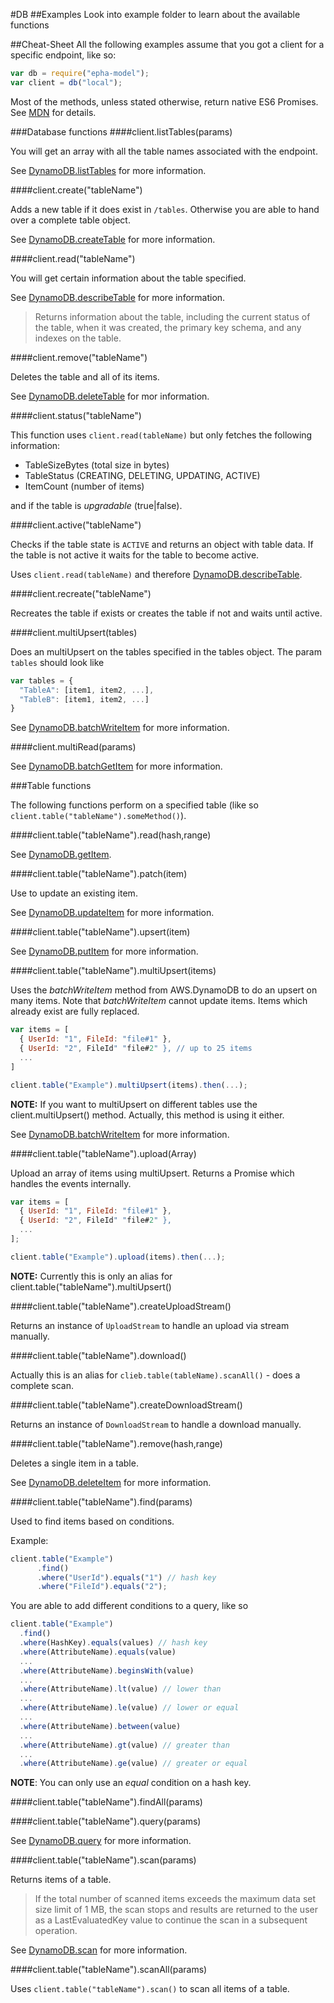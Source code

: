 #DB
##Examples
Look into example folder to learn about the available functions

##Cheat-Sheet
All the following examples assume that you got a client for a specific endpoint, like so:
```javascript
var db = require("epha-model");
var client = db("local");
```

Most of the methods, unless stated otherwise, return native ES6 Promises. See [MDN](https://developer.mozilla.org/en-US/docs/Web/JavaScript/Reference/Global_Objects/Promise) for details.

###Database functions
####client.listTables(params)

You will get an array with all the table names associated with the endpoint.

See [DynamoDB.listTables](http://docs.aws.amazon.com/amazondynamodb/latest/APIReference/API_ListTables.html) for more information.

####client.create("tableName")

Adds a new table if it does exist in `/tables`. Otherwise you are able to hand over a complete table object.

See [DynamoDB.createTable](http://docs.aws.amazon.com/amazondynamodb/latest/APIReference/API_CreateTable.html) for more information.

####client.read("tableName")

You will get certain information about the table specified.

See [DynamoDB.describeTable](http://docs.aws.amazon.com/amazondynamodb/latest/APIReference/API_DescribeTable.html) for more information.

> Returns information about the table, including the current status of the table, when it was created,
the primary key schema, and any indexes on the table.
 

####client.remove("tableName")

Deletes the table and all of its items.

See [DynamoDB.deleteTable](http://docs.aws.amazon.com/amazondynamodb/latest/APIReference/API_DeleteTable.html) for mor information.

####client.status("tableName")

This function uses `client.read(tableName)` but only fetches the following information:

- TableSizeBytes (total size in bytes)
- TableStatus (CREATING, DELETING, UPDATING, ACTIVE) 
- ItemCount (number of items)

and if the table is *upgradable* (true|false).

####client.active("tableName")

Checks if the table state is `ACTIVE` and returns an object with table data. If the table is not active
it waits for the table to become active.

Uses `client.read(tableName)` and therefore [DynamoDB.describeTable](http://docs.aws.amazon.com/amazondynamodb/latest/APIReference/API_DescribeTable.html).

####client.recreate("tableName")

Recreates the table if exists or creates the table if not and waits until active.

####client.multiUpsert(tables)

Does an multiUpsert on the tables specified in the tables object. The param `tables` should look like

```javascript
var tables = {
  "TableA": [item1, item2, ...],
  "TableB": [item1, item2, ...]
}
```

See [DynamoDB.batchWriteItem](http://docs.aws.amazon.com/amazondynamodb/latest/APIReference/API_BatchWriteItem.html) for more information.

####client.multiRead(params)

See [DynamoDB.batchGetItem](http://docs.aws.amazon.com/amazondynamodb/latest/APIReference/API_BatchGetItem.html) for more information.

###Table functions

The following functions perform on a specified table (like so `client.table("tableName").someMethod()`).

####client.table("tableName").read(hash,range)

See [DynamoDB.getItem](http://docs.aws.amazon.com/amazondynamodb/latest/APIReference/API_GetItem.html).

####client.table("tableName").patch(item)

Use to update an existing item.

See [DynamoDB.updateItem](http://docs.aws.amazon.com/amazondynamodb/latest/APIReference/API_GetItem.html) for more information.

####client.table("tableName").upsert(item)

See [DynamoDB.putItem](http://docs.aws.amazon.com/amazondynamodb/latest/APIReference/API_PutItem.html) for more information.

####client.table("tableName").multiUpsert(items)

Uses the *batchWriteItem* method from AWS.DynamoDB to do an upsert on many items. Note that *batchWriteItem*
cannot update items. Items which already exist are fully replaced.

```javascript
var items = [
  { UserId: "1", FileId: "file#1" },
  { UserId: "2", FileId" "file#2" }, // up to 25 items
  ...
]

client.table("Example").multiUpsert(items).then(...);
```

**NOTE:** If you want to multiUpsert on different tables use the client.multiUpsert() method. Actually,
this method is using it either.

See [DynamoDB.batchWriteItem](http://docs.aws.amazon.com/amazondynamodb/latest/APIReference/API_BatchWriteItem.html) for more information.

####client.table("tableName").upload(Array)

Upload an array of items using multiUpsert. Returns a Promise which handles the events internally.

```javascript
var items = [
  { UserId: "1", FileId: "file#1" },
  { UserId: "2", FileId" "file#2" },
  ...
];

client.table("Example").upload(items).then(...);
```

**NOTE:** Currently this is only an alias for client.table("tableName").multiUpsert()

####client.table("tableName").createUploadStream()

Returns an instance of `UploadStream` to handle an upload via stream manually.

####client.table("tableName").download()

Actually this is an alias for `clieb.table(tableName).scanAll()` - does a complete scan.

####client.table("tableName").createDownloadStream()

Returns an instance of `DownloadStream` to handle a download manually.

####client.table("tableName").remove(hash,range)

Deletes a single item in a table.

See [DynamoDB.deleteItem](http://docs.aws.amazon.com/amazondynamodb/latest/APIReference/API_DeleteItem.html) for more information.

####client.table("tableName").find(params)

Used to find items based on conditions.

Example:
```javascript
client.table("Example")
      .find()
      .where("UserId").equals("1") // hash key
      .where("FileId").equals("2");
```

You are able to add different conditions to a query, like so

```javascript
client.table("Example")
  .find()
  .where(HashKey).equals(values) // hash key
  .where(AttributeName).equals(value)
  ...
  .where(AttributeName).beginsWith(value)
  ...
  .where(AttributeName).lt(value) // lower than
  ...
  .where(AttributeName).le(value) // lower or equal
  ...
  .where(AttributeName).between(value)
  ...
  .where(AttributeName).gt(value) // greater than
  ...
  .where(AttributeName).ge(value) // greater or equal
```

**NOTE**: You can only use an *equal* condition on a hash key.

####client.table("tableName").findAll(params)

####client.table("tableName").query(params)

See [DynamoDB.query](http://docs.aws.amazon.com/amazondynamodb/latest/APIReference/API_Query.html) for more information.

####client.table("tableName").scan(params)

Returns items of a table.

> If the total number of scanned items exceeds the maximum data set size limit of 1 MB,
the scan stops and results are returned to the user as a LastEvaluatedKey value to continue the scan in a subsequent operation.

See [DynamoDB.scan](http://docs.aws.amazon.com/amazondynamodb/latest/APIReference/API_Scan.html) for more information.

####client.table("tableName").scanAll(params)

Uses `client.table("tableName").scan()` to scan all items of a table.